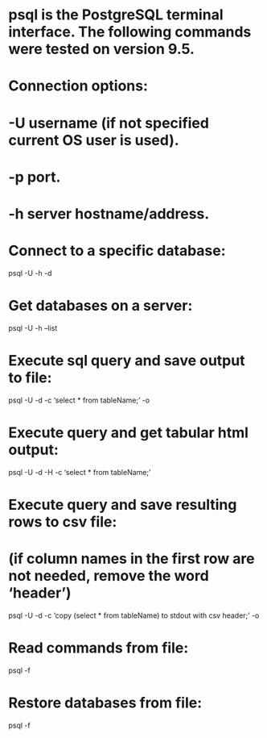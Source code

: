 psql is the PostgreSQL terminal interface. The following commands were tested on version 9.5.
=============================================================================================

Connection options:
===================

-U username (if not specified current OS user is used).
=======================================================

-p port.
========

-h server hostname/address.
===========================

Connect to a specific database:
===============================

psql -U -h -d

Get databases on a server:
==========================

psql -U -h –list

Execute sql query and save output to file:
==========================================

psql -U -d -c ‘select \* from tableName;’ -o

Execute query and get tabular html output:
==========================================

psql -U -d -H -c ‘select \* from tableName;’

Execute query and save resulting rows to csv file:
==================================================

(if column names in the first row are not needed, remove the word ‘header’)
===========================================================================

psql -U -d -c ‘copy (select \* from tableName) to stdout with csv header;’ -o

Read commands from file:
========================

psql -f

Restore databases from file:
============================

psql -f
